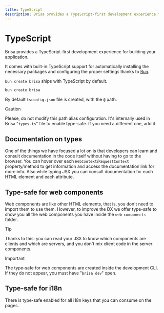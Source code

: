 ```yaml
---
title: TypeScript
description: Brisa provides a TypeScript-first development experience for building your application.
---
```


# TypeScript

Brisa provides a TypeScript-first development experience for building your application.

It comes with built-in TypeScript support for automatically installing the necessary packages and configuring the proper settings thanks to [Bun](https://bun.sh/docs/runtime/typescript).

`bun create brisa` ships with TypeScript by default.

```bash filename="Terminal"
bun create brisa
```

By default `tsconfig.json` file is created, with the `@` path.

> [!CAUTION]
>
> Please, do not modify this path alias configuration. It's internally used in Brisa "`types.ts`" file to enable type-safe. If you need a different one, add it.

## Documentation on types

One of the things we have focused a lot on is that developers can learn and consult documentation in the code itself without having to go to the browser. You can hover over each `WebContext`/`RequestContext` property/method to get information and access the documentation link for more info. Also while typing JSX you can consult documentation for each HTML element and each attribute.

## Type-safe for web components

Web components are like other HTML elements, that is, you don't need to import them to use them. However, to improve the DX we offer type-safe to show you all the web components you have inside the `web-components` folder.

> [!TIP]
>
> Thanks to this: you can read your JSX to know which components are clients and which are servers, and you don't mix client code in the server components.

> [!IMPORTANT]
>
> The type-safe for web components are created inside the development CLI. If they do not appear, you must have "`brisa dev`" open.

## Type-safe for i18n

There is type-safe enabled for all i18n keys that you can consume on the pages.
